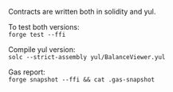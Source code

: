 Contracts are written both in solidity and yul.

To test both versions:  
`forge test --ffi`  

Compile yul version:  
`solc --strict-assembly yul/BalanceViewer.yul`  

Gas report:  
`forge snapshot --ffi && cat .gas-snapshot`  
